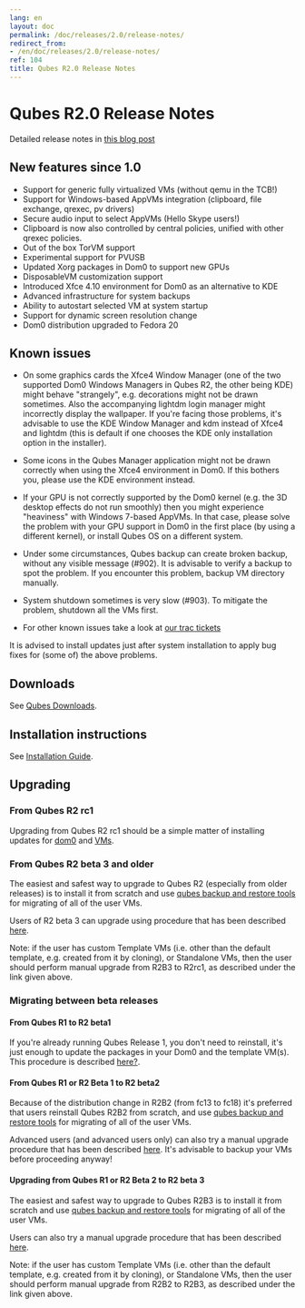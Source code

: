 ```yaml
---
lang: en
layout: doc
permalink: /doc/releases/2.0/release-notes/
redirect_from:
- /en/doc/releases/2.0/release-notes/
ref: 104
title: Qubes R2.0 Release Notes
---
```


Qubes R2.0 Release Notes
========================

Detailed release notes in [this blog post](http://blog.invisiblethings.org/2014/09/26/announcing-qubes-os-release-2.html)

New features since 1.0
----------------------

* Support for generic fully virtualized VMs (without qemu in the TCB!)
* Support for Windows-based AppVMs integration (clipboard, file exchange, qrexec, pv drivers)
* Secure audio input to select AppVMs (Hello Skype users!)
* Clipboard is now also controlled by central policies, unified with other qrexec policies.
* Out of the box TorVM support
* Experimental support for PVUSB
* Updated Xorg packages in Dom0 to support new GPUs
* DisposableVM customization support
* Introduced Xfce 4.10 environment for Dom0 as an alternative to KDE
* Advanced infrastructure for system backups
* Ability to autostart selected VM at system startup
* Support for dynamic screen resolution change
* Dom0 distribution upgraded to Fedora 20

Known issues
------------

-   On some graphics cards the Xfce4 Window Manager (one of the two supported Dom0 Windows Managers in Qubes R2, the other being KDE) might behave "strangely", e.g. decorations might not be drawn sometimes. Also the accompanying lightdm login manager might incorrectly display the wallpaper. If you're facing those problems, it's advisable to use the KDE Window Manager and kdm instead of Xfce4 and lightdm (this is default if one chooses the KDE only installation option in the installer).

-   Some icons in the Qubes Manager application might not be drawn correctly when using the Xfce4 environment in Dom0. If this bothers you, please use the KDE environment instead.

-   If your GPU is not correctly supported by the Dom0 kernel (e.g. the 3D desktop effects do not run smoothly) then you might experience "heaviness" with Windows 7-based AppVMs. In that case, please solve the problem with your GPU support in Dom0 in the first place (by using a different kernel), or install Qubes OS on a different system.

-   Under some circumstances, Qubes backup can create broken backup, without any visible message (\#902). It is advisable to verify a backup to spot the problem. If you encounter this problem, backup VM directory manually.

-   System shutdown sometimes is very slow (\#903). To mitigate the problem, shutdown all the VMs first.

-   For other known issues take a look at [our trac tickets](https://wiki.qubes-os.org/query?status=accepted&status=assigned&status=new&status=reopened&type=defect&milestone=Release+2.1+(post+R2)&col=id&col=summary&col=status&col=type&col=priority&col=milestone&col=component&order=priority)

It is advised to install updates just after system installation to apply bug fixes for (some of) the above problems.

Downloads
---------

See [Qubes Downloads](/doc/QubesDownloads/).

Installation instructions
-------------------------

See [Installation Guide](/doc/installation-guide/).

Upgrading
---------

### From Qubes R2 rc1

Upgrading from Qubes R2 rc1 should be a simple matter of installing updates for [dom0](/doc/software-update-dom0/) and [VMs](/doc/software-update-vm/).

### From Qubes R2 beta 3 and older

The easiest and safest way to upgrade to Qubes R2 (especially from older releases) is to install it from scratch and use [qubes backup and restore tools](/doc/backup-restore/) for migrating of all of the user VMs.

Users of R2 beta 3 can upgrade using procedure that has been described [here](/doc/upgrade-to-r2/).

Note: if the user has custom Template VMs (i.e. other than the default template, e.g. created from it by cloning), or Standalone VMs, then the user should perform manual upgrade from R2B3 to R2rc1, as described under the link given above.

### Migrating between beta releases

#### From Qubes R1 to R2 beta1

If you're already running Qubes Release 1, you don't need to reinstall, it's just enough to update the packages in your Dom0 and the template VM(s). This procedure is described [here?](/doc/upgrade-to-r2/).

#### From Qubes R1 or R2 Beta 1 to R2 beta2

Because of the distribution change in R2B2 (from fc13 to fc18) it's preferred that users reinstall Qubes R2B2 from scratch, and use [qubes backup and restore tools](/doc/backup-restore/) for migrating of all of the user VMs.

Advanced users (and advanced users only) can also try a manual upgrade procedure that has been described [here](/doc/upgrade-to-r2b2/). It's advisable to backup your VMs before proceeding anyway!

#### Upgrading from Qubes R1 or R2 Beta 2 to R2 beta 3

The easiest and safest way to upgrade to Qubes R2B3 is to install it from scratch and use [qubes backup and restore tools](/doc/backup-restore/) for migrating of all of the user VMs.

Users can also try a manual upgrade procedure that has been described [here](/doc/upgrade-to-r2b3/).

Note: if the user has custom Template VMs (i.e. other than the default template, e.g. created from it by cloning), or Standalone VMs, then the user should perform manual upgrade from R2B2 to R2B3, as described under the link given above.
